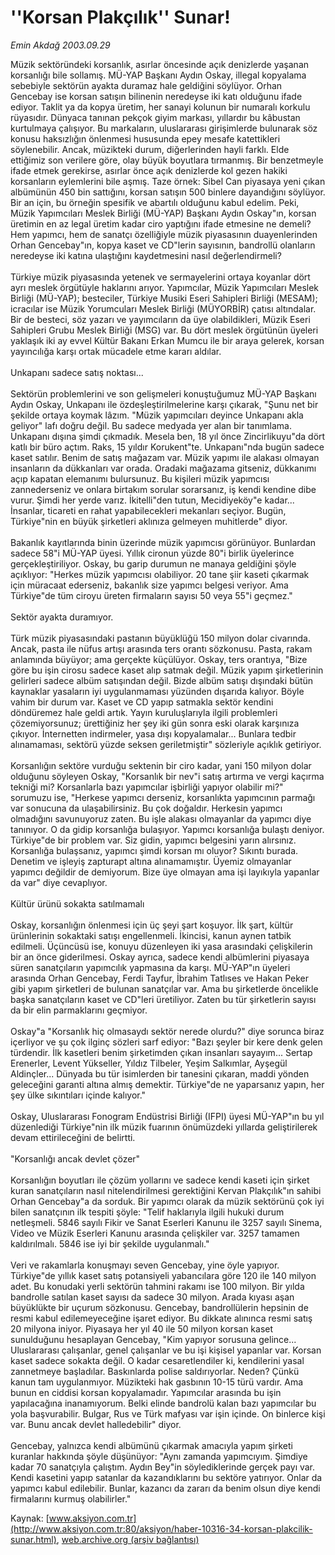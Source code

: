 # ''Korsan Plakçılık'' Sunar!

*Emin Akdağ 2003.09.29*

<font class="agenda2NewsSpot">
 Müzik sektöründeki korsanlık, asırlar öncesinde açık denizlerde yaşanan korsanlığı  bile sollamış. MÜ-YAP Başkanı Aydın Oskay, illegal kopyalama sebebiyle sektörün ayakta duramaz hale geldiğini söylüyor. Orhan Gencebay ise korsan satışın bilinenin neredeyse iki katı olduğunu ifade ediyor.
</font>
<font class="newsDetail">
 Taklit ya da kopya üretim, her sanayi kolunun bir numaralı korkulu rüyasıdır. Dünyaca tanınan pekçok giyim markası, yıllardır bu kâbustan kurtulmaya çalışıyor. Bu markaların, uluslararası girişimlerde bulunarak söz konusu haksızlığın önlenmesi hususunda epey mesafe katettikleri söylenebilir. Ancak, müzikteki durum, diğerlerinden hayli farklı. Elde ettiğimiz son verilere göre, olay büyük boyutlara tırmanmış. Bir benzetmeyle ifade etmek gerekirse, asırlar önce açık denizlerde kol gezen hakiki korsanların eylemlerini bile aşmış. Taze örnek: Sibel Can piyasaya yeni çıkan albümünün 450 bin sattığını, korsan satışın 500 binlere dayandığını söylüyor. Bir an için, bu örneğin spesifik ve abartılı olduğunu kabul edelim. Peki, Müzik Yapımcıları Meslek Birliği (MÜ-YAP) Başkanı Aydın Oskay"ın, korsan üretimin en az legal üretim kadar ciro yaptığını ifade etmesine ne demeli? Hem yapımcı, hem de sanatçı özelliğiyle müzik piyasasının duayenlerinden Orhan Gencebay"ın, kopya kaset ve CD"lerin sayısının, bandrollü olanların neredeyse iki katına ulaştığını kaydetmesini nasıl değerlendirmeli?
 <br/>
 <br/>
 Türkiye müzik piyasasında yetenek ve sermayelerini ortaya koyanlar dört ayrı meslek örgütüyle haklarını arıyor. Yapımcılar, Müzik Yapımcıları Meslek Birliği (MÜ-YAP); besteciler, Türkiye Musiki Eseri Sahipleri Birliği (MESAM); icracılar ise Müzik Yorumcuları Meslek Birliği (MÜYORBİR) çatısı altındalar. Bir de besteci, söz yazarı ve yayımcıların da üye olabildikleri, Müzik Eseri Sahipleri Grubu Meslek Birliği (MSG) var. Bu dört meslek örgütünün üyeleri yaklaşık iki ay evvel Kültür Bakanı Erkan Mumcu ile bir araya gelerek, korsan yayıncılığa karşı ortak mücadele etme kararı aldılar.
 <br/>
 <br/>
 Unkapanı sadece satış noktası...
 <br/>
 <br/>
 Sektörün problemlerini ve son gelişmeleri konuştuğumuz MÜ-YAP Başkanı Aydın Oskay, Unkapanı ile özdeşleştirilmelerine karşı çıkarak, "Şunu net bir şekilde ortaya koymak lâzım. "Müzik yapımcıları deyince Unkapanı akla geliyor" lafı doğru değil. Bu sadece medyada yer alan bir tanımlama. Unkapanı dışına şimdi çıkmadık. Mesela ben, 18 yıl önce Zincirlikuyu"da dört katlı bir büro açtım. Raks, 15 yıldır Korukent"te. Unkapanı"nda bugün sadece kaset satılır. Benim de satış mağazam var. Müzik yapımı ile alakası olmayan insanların da dükkanları var orada. Oradaki mağazama gitseniz, dükkanımı açıp kapatan elemanımı bulursunuz. Bu kişileri müzik yapımcısı zannederseniz ve onlara birtakım sorular sorarsanız,  iş kendi kendine dibe vurur. Şimdi her yerde varız. İkitelli"den tutun, Mecidiyeköy"e kadar... İnsanlar, ticareti en rahat yapabilecekleri mekanları seçiyor. Bugün, Türkiye"nin en büyük şirketleri aklınıza gelmeyen muhitlerde" diyor.
 <br/>
 <br/>
 Bakanlık kayıtlarında binin üzerinde müzik yapımcısı görünüyor. Bunlardan sadece 58"i MÜ-YAP üyesi. Yıllık cironun yüzde 80"i birlik üyelerince gerçekleştiriliyor. Oskay, bu garip durumun ne manaya geldiğini şöyle açıklıyor: "Herkes müzik yapımcısı olabiliyor.  20 tane şiir kaseti çıkarmak için müracaat ederseniz, bakanlık size yapımcı belgesi veriyor. Ama Türkiye"de tüm ciroyu üreten firmaların sayısı 50 veya 55"i geçmez."
 <br/>
 <br/>
 Sektör ayakta duramıyor.
 <br/>
 <br/>
 Türk müzik piyasasındaki pastanın büyüklüğü 150 milyon dolar civarında. Ancak, pasta ile nüfus artışı arasında ters orantı sözkonusu. Pasta, rakam anlamında büyüyor; ama gerçekte küçülüyor. Oskay, ters orantıya, "Bize göre bu işin cirosu sadece kaset alıp satmak değil. Müzik yapım şirketlerinin gelirleri sadece albüm satışından değil. Bizde albüm satışı dışındaki bütün kaynaklar yasaların iyi uygulanmaması yüzünden dışarıda kalıyor. Böyle vahim bir durum var. Kaset ve CD yapıp satmakla sektör kendini döndüremez hale geldi artık. Yayın kuruluşlarıyla ilgili problemleri çözemiyorsunuz; ürettiğiniz her şey iki gün sonra eski olarak karşınıza çıkıyor. İnternetten indirmeler, yasa dışı kopyalamalar... Bunlara tedbir alınamaması, sektörü yüzde seksen geriletmiştir" sözleriyle açıklık getiriyor.
 <br/>
 <br/>
 Korsanlığın sektöre vurduğu sektenin bir ciro kadar, yani 150 milyon dolar olduğunu söyleyen Oskay, "Korsanlık bir nev"i satış artırma ve vergi kaçırma tekniği mi? Korsanlarla bazı yapımcılar işbirliği yapıyor olabilir mi?" sorumuzu ise, "Herkese yapımcı derseniz, korsanlıkta yapımcının parmağı var sonucuna da ulaşabilirsiniz. Bu çok doğaldır. Herkesin yapımcı olmadığını savunuyoruz zaten. Bu işle alakası olmayanlar da yapımcı diye tanınıyor. O da gidip korsanlığa bulaşıyor. Yapımcı korsanlığa bulaştı deniyor. Türkiye"de bir problem var. Siz gidin, yapımcı belgesini yarın alırsınız. Korsanlığa bulaşsanız, yapımcı şimdi korsan mı oluyor? Sıkıntı burada. Denetim ve işleyiş zapturapt altına alınamamıştır. Üyemiz olmayanlar  yapımcı değildir de demiyorum. Bize üye olmayan ama işi layıkıyla yapanlar da var" diye cevaplıyor.
 <br/>
 <br/>
 Kültür ürünü sokakta satılmamalı
 <br/>
 <br/>
 Oskay, korsanlığın önlenmesi için üç şeyi şart koşuyor. İlk şart, kültür ürünlerinin sokaktaki satışı engellenmeli. İkincisi, kanun aynen tatbik edilmeli. Üçüncüsü ise, konuyu düzenleyen iki yasa arasındaki çelişkilerin bir an önce giderilmesi. Oskay ayrıca, sadece kendi albümlerini piyasaya süren sanatçıların yapımcılık yapmasına da karşı. MÜ-YAP"ın üyeleri arasında Orhan Gencebay, Ferdi Tayfur, İbrahim Tatlıses ve Hakan Peker gibi yapım şirketleri de bulunan sanatçılar var. Ama bu şirketlerde öncelikle başka sanatçıların kaset ve CD"leri üretiliyor. Zaten bu tür şirketlerin sayısı da bir elin parmaklarını geçmiyor.
 <br/>
 <br/>
 Oskay"a "Korsanlık hiç olmasaydı sektör nerede olurdu?" diye sorunca biraz içerliyor ve şu çok ilginç sözleri sarf ediyor: "Bazı şeyler bir kere denk gelen türdendir. İlk kasetleri benim şirketimden çıkan insanları sayayım... Sertap Erenerler, Levent Yükseller, Yıldız Tilbeler, Yeşim Salkımlar, Ayşegül Aldinçler... Dünyada bu tür isimlerden bir tanesini çıkaran, maddi yönden geleceğini garanti altına almış demektir. Türkiye"de ne yaparsanız yapın, her şey ülke sıkıntıları içinde kalıyor."
 <br/>
 <br/>
 Oskay, Uluslararası Fonogram Endüstrisi Birliği (IFPI) üyesi MÜ-YAP"ın bu yıl düzenlediği Türkiye"nin ilk müzik fuarının önümüzdeki yıllarda geliştirilerek devam ettirileceğini de belirtti.
 <br/>
 <br/>
 "Korsanlığı ancak devlet çözer"
 <br/>
 <br/>
 Korsanlığın boyutları ile çözüm yollarını ve sadece kendi kaseti için şirket kuran sanatçıların nasıl nitelendirilmesi gerektiğini Kervan Plakçılık"ın sahibi Orhan Gencebay"a da sorduk. Bir yapımcı olarak da müzik sektörünü çok iyi bilen sanatçının ilk tespiti şöyle: "Telif haklarıyla ilgili hukuki durum netleşmeli. 5846 sayılı Fikir ve Sanat Eserleri Kanunu ile 3257 sayılı Sinema, Video ve Müzik Eserleri Kanunu arasında çelişkiler var. 3257 tamamen kaldırılmalı. 5846 ise iyi bir şekilde uygulanmalı."
 <br/>
 <br/>
 Veri ve rakamlarla konuşmayı seven Gencebay, yine öyle yapıyor. Türkiye"de yıllık kaset satış potansiyeli yabancılara göre 120 ile 140 milyon adet. Bu konudaki yerli sektörün tahmini rakamı ise 100 milyon. Bir yılda bandrolle satılan kaset sayısı da sadece 30 milyon. Arada kıyası aşan büyüklükte bir uçurum sözkonusu. Gencebay, bandrollülerin hepsinin de resmi kabul edilemeyeceğine işaret ediyor. Bu dikkate alınınca resmi satış 20 milyona iniyor. Piyasaya her yıl 40 ile 50 milyon korsan kaset sunulduğunu hesaplayan Gencebay, "Kim yapıyor sorusuna gelince... Uluslararası çalışanlar, genel çalışanlar ve bu işi kişisel yapanlar var. Korsan kaset sadece sokakta değil. O kadar cesaretlendiler ki, kendilerini yasal zannetmeye başladılar. Baskınlarda polise saldırıyorlar. Neden? Çünkü kanun tam uygulanmıyor. Müzikteki hak gasbının 10-15 türü vardır. Ama bunun en ciddisi korsan kopyalamadır. Yapımcılar arasında bu işin yapılacağına inanamıyorum. Belki elinde bandrolü kalan bazı yapımcılar bu yola başvurabilir. Bulgar, Rus ve Türk mafyası var işin içinde. On binlerce kişi var. Bunu ancak devlet halledebilir" diyor.
 <br/>
 <br/>
 Gencebay, yalnızca kendi albümünü çıkarmak amacıyla yapım şirketi kuranlar hakkında şöyle düşünüyor: "Aynı zamanda yapımcıyım. Şimdiye kadar 70 sanatçıyla çalıştım. Aydın Bey"in söylediklerinde gerçek payı var. Kendi kasetini yapıp satanlar da kazandıklarını bu sektöre yatırıyor. Onlar da yapımcı kabul edilebilir. Bunlar, kazancı da zararı da benim olsun diye kendi firmalarını kurmuş olabilirler."
 <br/>
</font>

Kaynak: [www.aksiyon.com.tr](http://www.aksiyon.com.tr:80/aksiyon/haber-10316-34-korsan-plakcilik-sunar.html), [web.archive.org (arşiv bağlantısı)](http://web.archive.org/web/20101215155905/http://www.aksiyon.com.tr:80/aksiyon/haber-10316-34-korsan-plakcilik-sunar.html)
